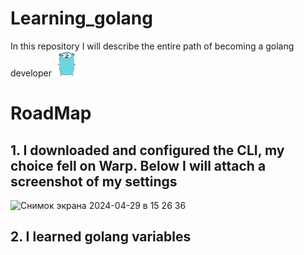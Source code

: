 # Learning_golang
In this repository I will describe the entire path of becoming a golang developer
<a href="https://golang.org" target="_blank" rel="noreferrer"> <img src="https://raw.githubusercontent.com/devicons/devicon/master/icons/go/go-original.svg" alt="go" width="40" height="40"/> </a>
# RoadMap
## 1. I downloaded and configured the CLI, my choice fell on Warp. Below I will attach a screenshot of my settings
<img width="831" alt="Снимок экрана 2024-04-29 в 15 26 36" src="https://github.com/DimaBMW/Learning_golang/assets/110118002/cb0c7ec4-615d-45e6-8bb3-15552d41dca7">


## 2. I learned golang variables
